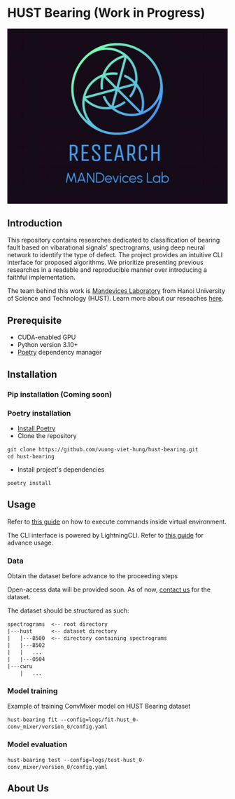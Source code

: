 # HUST Bearing (Work in Progress)
<p align="center">
    <img src="assests/mandevices_logo.jpg">
</p>

## Introduction
This repository contains researches dedicated to classification of bearing fault based on vibarational signals' spectrograms, using deep neural network to identify the type of defect.
The project provides an intuitive CLI interface for proposed algorithms.
We prioritize presenting previous researches in a readable and reproducible manner over introducing a faithful implementation.

The team behind this work is [Mandevices Laboratory](https://www.facebook.com/mandeviceslaboratory) from Hanoi University of Science and Technology (HUST). Learn more about our reseaches [here](#about-us).

## Prerequisite
- CUDA-enabled GPU
- Python version 3.10+
- [Poetry](https://python-poetry.org/docs/#installation) dependency manager

## Installation

### Pip installation (Coming soon)

### Poetry installation

- [Install Poetry](https://python-poetry.org/docs/)
- Clone the repository
```commandline
git clone https://github.com/vuong-viet-hung/hust-bearing.git
cd hust-bearing
```
- Install project's dependencies
```commandline
poetry install
```

## Usage
Refer to [this guide](https://python-poetry.org/docs/basic-usage/#using-your-virtual-environment) on how to execute commands inside virtual environment.

The CLI interface is powered by LightningCLI. Refer to [this guide](https://lightning.ai/docs/pytorch/stable/cli/lightning_cli.html) for advance usage.

### Data
Obtain the dataset before advance to the proceeding steps

Open-access data will be provided soon. As of now, [contact us](mailto:vuongviethung156@gmail.com) for the dataset.

The dataset should be structured as such:
```
spectrograms  <-- root directory
|---hust      <-- dataset directory
|   |---B500  <-- directory containing spectrograms
|   |---B502
|   |   ...
|   |---O504
|---cwru
    |   ...    
```

### Model training
Example of training ConvMixer model on HUST Bearing dataset
```commandline
hust-bearing fit --config=logs/fit-hust_0-conv_mixer/version_0/config.yaml
```

### Model evaluation
```commandline
hust-bearing test --config=logs/test-hust_0-conv_mixer/version_0/config.yaml
```

## About Us